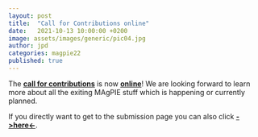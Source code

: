 ```yaml
---
layout: post
title:  "Call for Contributions online"
date:   2021-10-13 10:00:00 +0200
image: assets/images/generic/pic04.jpg
author: jpd
categories: magpie22
published: true
---
```


The [**call for contributions**](../../../stories/call) is now [**online**](../../../stories/call)! We are looking forward to learn more about all the exiting MAgPIE stuff which is happening or currently planned.

If you directly want to get to the submission page you can also click [**->here<-**](../../../stories/submit).
